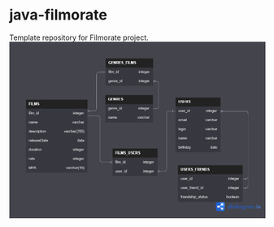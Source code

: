 # java-filmorate
Template repository for Filmorate project.
![This is an image](https://github.com/VladimirKomov/java-filmorate/blob/main/diagram.png)
